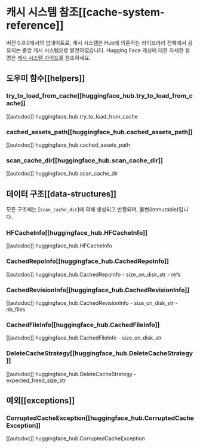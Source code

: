 <!--⚠️ Note that this file is in Markdown but contain specific syntax for our doc-builder (similar to MDX) that may not be
rendered properly in your Markdown viewer.
-->

# 캐시 시스템 참조[[cache-system-reference]]

버전 0.8.0에서의 업데이트로, 캐시 시스템은 Hub에 의존하는 라이브러리 전체에서 공유되는 중앙 캐시 시스템으로 발전하였습니다. Hugging Face 캐싱에 대한 자세한 설명은 [캐시 시스템 가이드](../guides/manage-cache)를 참조하세요.

## 도우미 함수[[helpers]]

### try_to_load_from_cache[[huggingface_hub.try_to_load_from_cache]]

[[autodoc]] huggingface_hub.try_to_load_from_cache

### cached_assets_path[[huggingface_hub.cached_assets_path]]

[[autodoc]] huggingface_hub.cached_assets_path

### scan_cache_dir[[huggingface_hub.scan_cache_dir]]

[[autodoc]] huggingface_hub.scan_cache_dir

## 데이터 구조[[data-structures]]

모든 구조체는 [`scan_cache_dir`]에 의해 생성되고 반환되며, 불변(immutable)입니다.

### HFCacheInfo[[huggingface_hub.HFCacheInfo]]

[[autodoc]] huggingface_hub.HFCacheInfo

### CachedRepoInfo[[huggingface_hub.CachedRepoInfo]]

[[autodoc]] huggingface_hub.CachedRepoInfo
    - size_on_disk_str
    - refs

### CachedRevisionInfo[[huggingface_hub.CachedRevisionInfo]]

[[autodoc]] huggingface_hub.CachedRevisionInfo
    - size_on_disk_str
    - nb_files

### CachedFileInfo[[huggingface_hub.CachedFileInfo]]

[[autodoc]] huggingface_hub.CachedFileInfo
    - size_on_disk_str

### DeleteCacheStrategy[[huggingface_hub.DeleteCacheStrategy]]

[[autodoc]] huggingface_hub.DeleteCacheStrategy
    - expected_freed_size_str

## 예외[[exceptions]]

### CorruptedCacheException[[huggingface_hub.CorruptedCacheException]]

[[autodoc]] huggingface_hub.CorruptedCacheException
